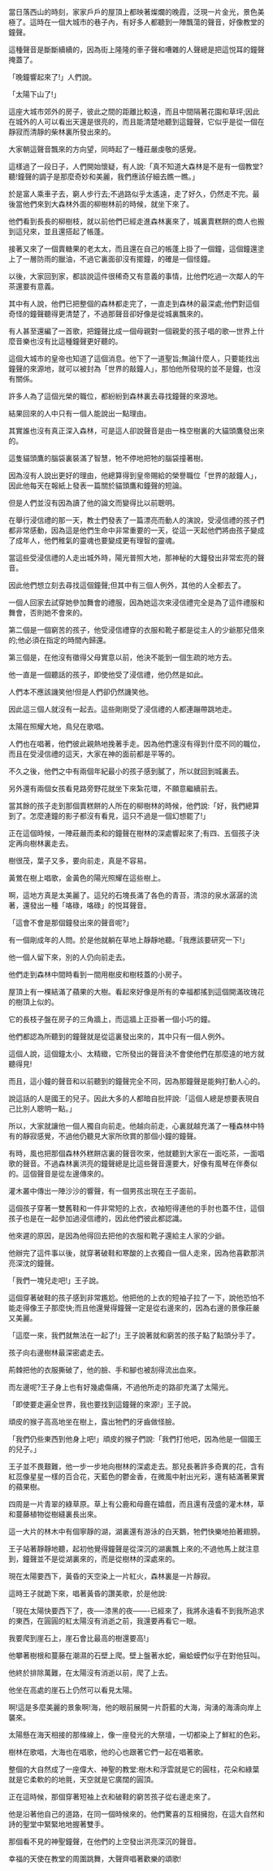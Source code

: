 當日落西山的時刻，家家戶戶的屋頂上都映著燦爛的晚霞，泛現一片金光，景色美極了。這時在一個大城市的巷子內，有好多人都聽到一陣飄蕩的聲音，好像教堂的鐘聲。

這種聲音是斷斷續續的，因為街上隆隆的車子聲和嘈雜的人聲總是把這悦耳的鐘聲掩蓋了。

「晚鐘響起來了!」人們說。

「太陽下山了!」

這座大城市郊外的房子，彼此之間的距離比較遠，而且中間隔著花園和草坪;因此在城外的人可以看出天還是很亮的，而且能清楚地聽到這鐘聲，它似乎是從一個在靜寂而清靜的柴林裏所發出來的。

大家朝這聲音飄來的方向望，同時起了一種莊嚴虔敬的感覺。

這樣過了一段日子，人們開始懷疑，有人說:「真不知道大森林是不是有一個教堂?聽!鐘聲的調子是那麼奇妙和美麗，我們應該仔細去瞧一瞧。」

於是富人乘車子去，窮人步行去;不過路似乎太遙遠，走了好久，仍然走不完。最後當他們來到大森林外面的柳樹林前的時候，就坐下來了。

他們看到長長的柳樹枝，就以前他們已經走進森林裏來了，城裏賣糕餅的商人也搬到這兒來，並且還搭起了帳蓬。

接著又來了一個賣糖果的老太太，而且還在自己的帳蓬上掛了一個鐘，這個鐘還塗上了一層防雨的臘油，不過它裏面卻沒有擺鐘，的確是一個怪鐘。

以後，大家回到家，都談說這件很稀奇又有意義的事情，比他們吃過一次鄰人的午茶還要有意義。

其中有人說，他們已把整個的森林都走完了，一直走到森林的最深處;他們對這個奇怪的鐘聲聽得更清楚了，不過那聲音卻好像是從城裏飄來的。

有人甚至還編了一首歌，把鐘聲比成一個母親對一個親愛的孩子唱的歌—世界上什麼音樂也沒有比這種鐘聲更好聽的。

這個大城市的皇帝也知道了這個消息。他下了一道聖旨;無論什麼人，只要能找出鐘聲的來源地，就可以被封為「世界的敲鐘人」，那怕他所發現的並不是鐘，也沒有關係。

許多人為了這個光榮的職位，都紛紛到森林裏去尋找鐘聲的來源地。

結果回來的人中只有一個人能說出一點理由。

其實誰也沒有真正深入森林，可是這人卻說聲音是由一株空樹裏的大貓頭鷹發出來的。

這隻貓頭鷹的腦袋裏裝滿了智慧，牠不停地把牠的腦袋撞著樹。

因為沒有人說出更好的理由，他總算得到皇帝賜給的榮譽職位「世界的敲鐘人」，因此他每天在報紙上發表一篇關於貓頭鷹和鐘聲的短論。

但是人們並沒有因為讀了他的論文而變得比以前聰明。

在舉行浸信禮的那一天，教士們發表了一篇漂亮而動人的演說，受浸信禮的孩子們都非常感動，因為這是他們生命中非常重要的一天，從這一天起他們將由孩子變成了成年人，他們稚氣的靈魂也要變成更有理智的靈魂。

當這些受浸信禮的人走出城外時，陽光普照大地，那神秘的大鐘發出非常宏亮的聲音。

因此他們想立刻去尋找這個鐘聲;但其中有三個人例外，其他的人全都去了。

一個人回家去試穿她參加舞會的禮服，因為她這次來浸信禮完全是為了這件禮服和舞會，否則她不會來的。

第二個是一個窮苦的孩子，他受浸信禮穿的衣服和靴子都是從主人的少爺那兒借來的;他必須在指定的時間內歸還。

第三個是，在他沒有徵得父母實意以前，他決不能到一個生疏的地方去。

他一直是一個聽話的孩子，即使他受了浸信禮，他仍然是如此。

人們本不應該譏笑他!但是人們卻仍然譏笑他。

因此這三個人就沒有一起去。這些剛剛受了浸信禮的人都連蹦帶跳地走。

太陽在照耀大地，鳥兒在歌唱。

人們也在唱著，他們彼此親熱地挽著手走。因為他們還沒有得到什麼不同的職位，而且在受浸信禮的這天，大家在神的面前都是平等的。

不久之後，他們之中有兩個年紀最小的孩子感到膩了，所以就回到城裏去。

另外還有兩個女孩看見路旁野花就坐下來紮花環，不願意繼續前去。

當其餘的孩子走到那個賣糕餅的人所在的柳樹林的時候，他們說:「好，我們總算到了。怎麼連鐘的影子都沒有看見，這只不過是一個幻想罷了!」

正在這個時候，一陣莊嚴而柔和的鐘聲在樹林的深處響起來了;有四、五個孩子決定再向樹林裏走去。

樹很茂，葉子又多，要向前走，真是不容易。

黃鶯在樹上唱歌，金黃色的陽光照耀在這些樹上。

啊，這地方真是太美麗了。這兒的石塊長滿了各色的青苔，清涼的泉水潺潺的流著，還發出一種「咯碌，咯碌」的悦耳聲音。

「這會不會是那個鐘發出來的聲音呢?」

有一個剛成年的人問。於是他就躺在草地上靜靜地聽。「我應該要研究一下!」

他一個人留下來，別的人仍向前走去。

他們走到森林中間時看到一間用樹皮和樹枝蓋的小房子。

屋頂上有一棵結滿了蘋果的大樹。看起來好像是所有的幸福都搖到這個開滿玫瑰花的樹頂上似的。

它的長枝子盤在房子的三角牆上，而這牆上正掛著一個小巧的鐘。

他們都認為所聽到的鐘聲就是從這裏發出來的，其中只有一個人例外。

這個人說，這個鐘太小、太精緻，它所發出的聲音決不會使他們在那麼遠的地方就聽得見!

而且，這小鐘的聲音和以前聽到的鐘聲完全不同，因為那鐘聲是能夠打動人心的。

說這話的人是國王的兒子。因此大多的人都暗自批抨說:「這個人總是想要表現自己比別人聰明一點。」

所以，大家就讓他一個人獨自向前走。他越向前走，心裏就越充滿了一種森林中特有的靜寂感覺，不過他仍聽見大家所欣賞的那個小鐘的鐘聲。

有時，風也把那個森林外糕餅店裏的聲音吹來，他就聽到大家在一面吃茶，一面唱歌的聲音。不過森林裏洪亮的鐘聲總是比這些聲音還要大，好像有風琴在伴奏似的。這個聲音是從左邊傳來的。

灌木叢中傳出一陣沙沙的響聲，有一個男孩出現在王子面前。

這個孩子穿著一雙舊鞋和一件非常短的上衣，衣袖短得連他的手肘也蓋不住，這個孩子也是在一起參加過浸信禮的，因此他們彼此都認識。

他來遲的原因，是因為他得回去把他的衣服和靴子還給主人家的少爺。

他辦完了這件事以後，就穿著破鞋和寒酸的上衣獨自一個人走來，因為他喜歡那洪亮深沈的鐘聲。

「我們一塊兒走吧!」王子說。

這個穿著破鞋的孩子感到非常尷尬。他把他的上衣的短袖子拉了一下，說他恐怕不能走得像王子那麼快;而且他還覺得鐘聲一定是從右邊來的，因為右邊的景像莊嚴又美麗。

「這麼一來，我們就無法在一起了!」王子說著就和窮苦的孩子點了點頭分手了。

孩子向右邊樹林最深密處走去。

荊棘把他的衣服撕破了，他的臉、手和腳也被刮得流出血來。

而左邊呢?王子身上也有好幾處傷痛，不過他所走的路卻充滿了太陽光。

「即使要走遍全世界，我也要找到這鐘聲的來源!」王子說。

頑皮的猴子高高地坐在樹上，露出牠們的牙齒做怪臉。

「我們仍些東西到他身上吧!」頑皮的猴子們說:「我們打他吧，因為他是一個國王的兒子。」

王子並不畏艱難，他一步一步地向樹林的深處走去。那兒長著許多奇異的花，含有紅蕊像星星一樣的百合花，天藍色的鬱金香，在微風中射出光彩，還有結滿著果實的蘋果樹。

四周是一片青翠的綠草原。草上有公鹿和母鹿在嬉戲，而且還有茂盛的灌木林，草和蔓藤植物從樹縫裏長出來。

這一大片的林木中有個寧靜的湖，湖裏還有游泳的白天鵝，牠們快樂地拍著翅膀。

王子站著靜靜地聽，起初他覺得鐘聲是從深沉的湖裏飄上來的;不過他馬上就注意到，鐘聲並不是從湖裏來的，而是從樹林的深處來的。

現在太陽要西下，黃昏的天空染上一片紅火，森林裏是一片靜寂。

這時王子就跪下來，唱著黃昏的讚美歌，於是他說:

「現在太陽快要西下了，夜—–漆黑的夜——-已經來了，我將永遠看不到我所追求的東西，在圓圓的紅太陽沒有消逝之前，我還要再看它一眼。

我要爬到崖石上，崖石會比最高的樹還要高!」

他攀著樹根和蔓藤在潮濕的石壁上爬。壁上盤著水蛇，癩蛤蟆們似乎在對他狂叫。

他終於排除萬難，在太陽沒有消逝以前，爬了上去。

他坐在高處的崖石上仍然可以看見太陽。

啊!這是多麼美麗的景象啊!海，他的眼前展開一片蔚藍的大海，洶湧的海濤向岸上襲來。

太陽懸在海天相接的那條線上，像一座發光的大祭壇，一切都染上了鮮紅的色彩。

樹林在歌唱，大海也在唱歌，他的心也跟著它們一起在唱著歌。

整個的大自然成了一座偉大、神聖的教堂:樹木和浮雲就是它的圓柱，花朵和綠葉就是它柔軟的的地氈，天空就是它廣闊的圓頂。

正在這時候，那個穿著短袖上衣和破鞋的窮苦孩子從右邊走來了。

他是沿著他自己的道路，在同一個時候來的。他們驚喜的互相擁抱，在這大自然和詩的聖堂中緊緊地地握著雙手。

那個看不見的神聖鐘聲，在他們的上空發出洪亮深沉的聲音。

幸福的天使在教堂的周圍跳舞，大聲齊唱著歡樂的頌歌!